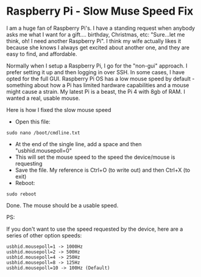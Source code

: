 # Raspberry Pi - Slow Muse Speed Fix

I am a huge fan of Raspberry Pi's.  I have a standing request when anybody asks me what I want for a gift.... birthday, Christmas, etc: "Sure...let me think, oh! I need another Raspberry Pi".  I think my wife actually likes it because she knows I always get excited about another one, and they are easy to find, and affordable.

Normally when I setup a Raspberry Pi, I go for the "non-gui" approach. I prefer setting it up and then logging in over SSH. In some cases, I have opted for the full GUI. Raspberry Pi OS has a low mouse speed by default - something about how a Pi has limited hardware capabilities and a mouse might cause a strain. My latest Pi is a beast, the Pi 4 with 8gb of RAM. I wanted a real, usable mouse.

Here is how I fixed the slow mouse speed

 - Open this file:
```
sudo nano /boot/cmdline.txt
```

 - At the end of the single line, add a space and then "usbhid.mousepoll=0"
 - This will set the mouse speed to the speed the device/mouse is requesting
 - Save the file. My reference is Ctrl+O (to write out) and then Ctrl+X (to exit)
 - Reboot:
 
```
sudo reboot
```

Done. The mouse should be a usable speed.



PS:

If you don't want to use the speed requested by the device, here are a series of other option speeds:

```
usbhid.mousepoll=1 -> 1000Hz
usbhid.mousepoll=2 -> 500Hz
usbhid.mousepoll=4 -> 250Hz
usbhid.mousepoll=8 -> 125Hz
usbhid.mousepoll=10 -> 100Hz (Default)
```
